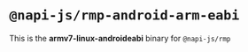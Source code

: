 # `@napi-js/rmp-android-arm-eabi`

This is the **armv7-linux-androideabi** binary for `@napi-js/rmp`
